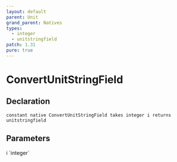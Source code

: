 ```yaml
---
layout: default
parent: Unit
grand_parent: Natives
types:
  - integer
  - unitstringfield
patch: 1.31
pure: true
---
```


# ConvertUnitStringField

## Declaration

```
constant native ConvertUnitStringField takes integer i returns unitstringfield
```

## Parameters
<dl>
  <dt>i `integer`</dt>
  <dd></dd>
</dl>